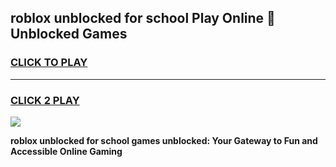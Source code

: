 
## roblox unblocked for school Play Online 👋 Unblocked Games
<h3>
<a href="https://premium.freeplayer.one?title=roblox_unblocked_for_school&ref=19F">CLICK TO PLAY</a></h3>
<hr>

<h3>
<a href="https://premium.freeplayer.one?title=roblox_unblocked_for_school&ref=19F">CLICK 2 PLAY</a>
  
</h3>

<a href="https://premium.freeplayer.one?title=roblox_unblocked_for_school&ref=19F"><img src="https://clearcache.store/games.png"></a>


**roblox unblocked for school games unblocked: Your Gateway to Fun and Accessible Online Gaming**
